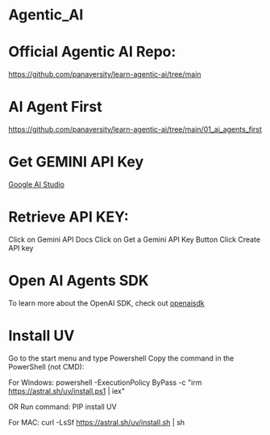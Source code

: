 # Agentic_AI

# Official Agentic AI Repo:
https://github.com/panaversity/learn-agentic-ai/tree/main

# AI Agent First
https://github.com/panaversity/learn-agentic-ai/tree/main/01_ai_agents_first

# Get GEMINI API Key
[Google AI Studio](https://aistudio.google.com/welcome?utm_source=google&utm_medium=cpc&utm_campaign=FY25-global-DR-gsem-BKWS-1710442&utm_content=text-ad-none-any-DEV_c-CRE_736763358941-ADGP_Hybrid%20%7C%20BKWS%20-%20EXA%20%7C%20Txt-Gemini%20(Growth)-Gemini%20API%20Key-KWID_43700081658568787-aud-2306308323534:kwd-2264197237826&utm_term=KW_get%20gemini%20api%20key-ST_get%20gemini%20api%20key&gad_source=1&gad_campaignid=22307834138&gbraid=0AAAAACn9t64qrtwXINVeVv0wS8lyOpPfo&gclid=CjwKCAjw3MXBBhAzEiwA0vLXQRoF9MOBvLhjLII1aljFCIZj83B804HaSIhy1rKjNiza8lOFuYSEIBoCFKwQAvD_BwE&gclsrc=aw.ds)

# Retrieve API KEY:
Click on Gemini API Docs
Click on Get a Gemini API Key Button
Click Create API key

# Open AI Agents SDK
To learn more about the OpenAI SDK, check out [openaisdk](https://openai.github.io/openai-agents-python/)

# Install UV
Go to the  start menu and type Powershell
Copy the command in the PowerShell (not CMD):

For Windows: powershell -ExecutionPolicy ByPass -c "irm https://astral.sh/uv/install.ps1 | iex"

OR
Run command: PIP install UV

For MAC: curl -LsSf https://astral.sh/uv/install.sh | sh
